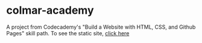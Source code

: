 # colmar-academy
A project from Codecademy's "Build a Website with HTML, CSS, and Github Pages" skill path.
To see the static site, [click here](https://xjwllmsx.github.io/colmar-academy/)

